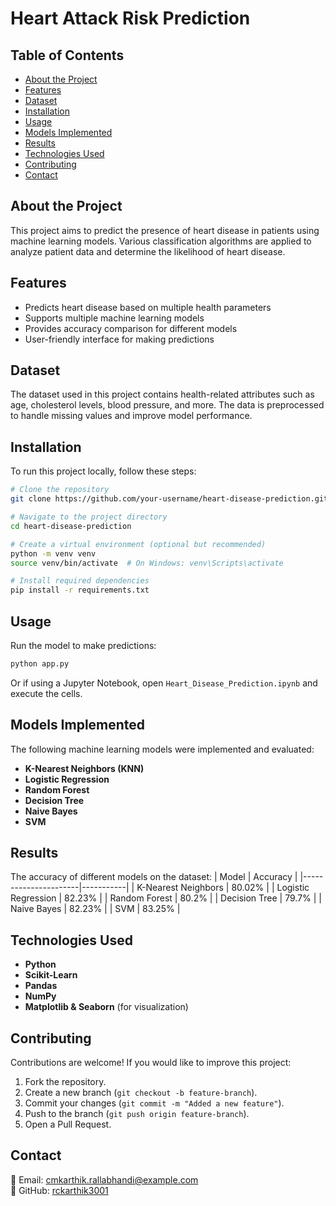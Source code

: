 # Heart Attack Risk Prediction

## Table of Contents
- [About the Project](#about-the-project)
- [Features](#features)
- [Dataset](#dataset)
- [Installation](#installation)
- [Usage](#usage)
- [Models Implemented](#models-implemented)
- [Results](#results)
- [Technologies Used](#technologies-used)
- [Contributing](#contributing)
- [Contact](#contact)

## About the Project
This project aims to predict the presence of heart disease in patients using machine learning models. Various classification algorithms are applied to analyze patient data and determine the likelihood of heart disease.

## Features
- Predicts heart disease based on multiple health parameters
- Supports multiple machine learning models
- Provides accuracy comparison for different models
- User-friendly interface for making predictions

## Dataset
The dataset used in this project contains health-related attributes such as age, cholesterol levels, blood pressure, and more. The data is preprocessed to handle missing values and improve model performance.

## Installation
To run this project locally, follow these steps:

```sh
# Clone the repository
git clone https://github.com/your-username/heart-disease-prediction.git

# Navigate to the project directory
cd heart-disease-prediction

# Create a virtual environment (optional but recommended)
python -m venv venv
source venv/bin/activate  # On Windows: venv\Scripts\activate

# Install required dependencies
pip install -r requirements.txt
```

## Usage
Run the model to make predictions:

```sh
python app.py
```

Or if using a Jupyter Notebook, open `Heart_Disease_Prediction.ipynb` and execute the cells.

## Models Implemented
The following machine learning models were implemented and evaluated:
- **K-Nearest Neighbors (KNN)**
- **Logistic Regression**
- **Random Forest** 
- **Decision Tree**
- **Naive Bayes**
- **SVM**

## Results
The accuracy of different models on the dataset:
| Model                | Accuracy  |
|----------------------|-----------|
| K-Nearest Neighbors | 80.02%     |
| Logistic Regression | 82.23%     |
| Random Forest       | 80.2%      |
| Decision Tree       | 79.7%      |
| Naive Bayes         | 82.23%     |
| SVM                 | 83.25%     |

## Technologies Used
- **Python**
- **Scikit-Learn**
- **Pandas**
- **NumPy**
- **Matplotlib & Seaborn** (for visualization)

## Contributing
Contributions are welcome! If you would like to improve this project:
1. Fork the repository.
2. Create a new branch (`git checkout -b feature-branch`).
3. Commit your changes (`git commit -m "Added a new feature"`).
4. Push to the branch (`git push origin feature-branch`).
5. Open a Pull Request.

## Contact
📧 Email: cmkarthik.rallabhandi@example.com  
🔗 GitHub: [rckarthik3001](https://github.com/rckarthik3001)

